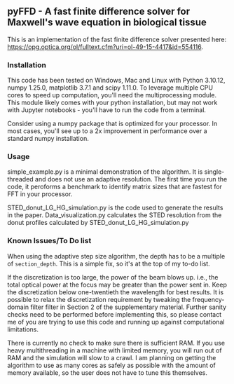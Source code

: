 ## pyFFD - A fast finite difference solver for Maxwell's wave equation in biological tissue

This is an implementation of the fast finite difference solver presented here: https://opg.optica.org/ol/fulltext.cfm?uri=ol-49-15-4417&id=554116.

### Installation

This code has been tested on Windows, Mac and Linux with Python 3.10.12, numpy 1.25.0, matplotlib 3.7.1 and scipy 1.11.0. To leverage multiple CPU cores to speed up computation, you'll need the multiprocessing module. This module likely comes with your python installation, but may not work with Jupyter notebooks - you'll have to run the code from a terminal.

Consider using a numpy package that is optimized for your processor. In most cases, you'll see up to a 2x improvement in performance over a standard numpy installation.

### Usage

simple_example.py is a minimal demonstration of the algorithm. It is single-threaded and does not use an adaptive resolution. The first time you run the code, it peroforms a benchmark to identify matrix sizes that are fastest for FFT in your processor.

STED_donut_LG_HG_simulation.py is the code used to generate the results in the paper. Data_visualization.py calculates the STED resolution from the donut profiles calculated by STED_donut_LG_HG_simulation.py

### Known Issues/To Do list

When using the adaptive step size algorithm, the depth has to be a multiple of `section_depth`. This is a simple fix, so it's at the top of my to-do list.

If the discretization is too large, the power of the beam blows up. i.e., the total optical power at the focus may be greater than the power sent in. Keep the discretization below one-twentieth the wavelength for best results.
It is possible to relax the discretization requirement by tweaking the frequency-domain filter filter in Section 2 of the supplementary material. Further sanity checks need to be performed before implementing this, so please contact me of you are trying to use this code and running up against computational limitations.

There is currently no check to make sure there is sufficient RAM. If you use heavy multithreading in a machine with limited memory, you will run out of RAM and the simulation will slow to a crawl. I am planning on getting the algorithm to use as many cores as safely as possible with the amount of memory available, so the user does not have to tune this themselves.

